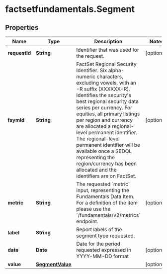 # factsetfundamentals.Segment

## Properties

Name | Type | Description | Notes
------------ | ------------- | ------------- | -------------
**requestId** | **String** | Identifier that was used for the request. | [optional] 
**fsymId** | **String** | FactSet Regional Security Identifier. Six alpha-numeric characters, excluding vowels, with an -R suffix (XXXXXX-R). Identifies the security&#39;s best regional security data series per currency. For equities, all primary listings per region and currency are allocated a regional-level permanent identifier. The regional-level permanent identifier will be available once a SEDOL representing the region/currency has been allocated and the identifiers are on FactSet. | [optional] 
**metric** | **String** | The requested &#x60;metric&#x60; input, representing the Fundamentals Data Item. For a definition of the item please use the &#x60;/fundamentals/v2/metrics&#x60; endpoint. | [optional] 
**label** | **String** | Report labels of the segment type requested. | 
**date** | **Date** | Date for the period requested expressed in YYYY-MM-DD format | [optional] 
**value** | [**SegmentValue**](SegmentValue.md) |  | [optional] 


